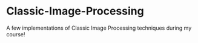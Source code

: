 # Classic-Image-Processing
A few implementations of Classic Image Processing techniques during my course!
